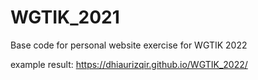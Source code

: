 # WGTIK_2021
Base code for personal website exercise for WGTIK 2022

example result:
https://dhiaurizqir.github.io/WGTIK_2022/
